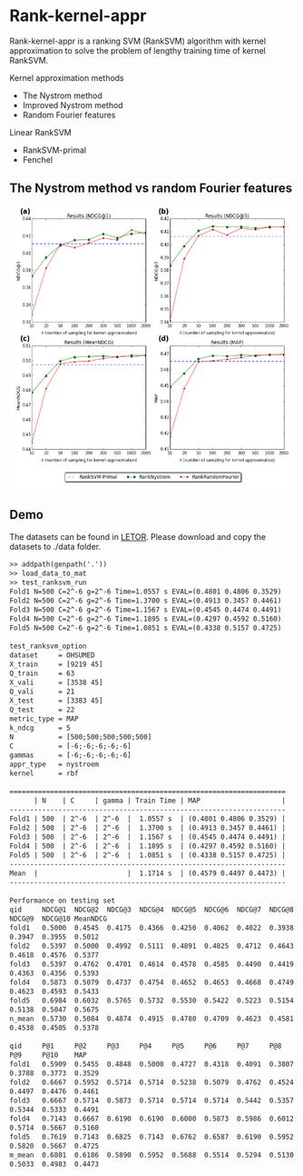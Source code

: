 Rank-kernel-appr
===========================

Rank-kernel-appr is a ranking SVM (RankSVM) algorithm with kernel approximation to solve the problem of lengthy training time of kernel RankSVM.

Kernel approximation methods
- The Nystrom method
- Improved Nystrom method
- Random Fourier features

Linear RankSVM
- RankSVM-primal
- Fenchel

## The Nystrom method vs random Fourier features

<img src="https://github.com/KaenChan/rank-kernel-appr/blob/master/test/ncomponets-map-all.png" height="500" width="600" >

## Demo

The datasets can be found in [LETOR](http://research.microsoft.com/en-us/um/beijing/projects/letor).
Please download and copy the datasets to ./data folder.


```
>> addpath(genpath('.'))
>> load_data_to_mat
>> test_ranksvm_run
Fold1 N=500 C=2^-6 g=2^-6 Time=1.0557 s EVAL=(0.4801 0.4806 0.3529)
Fold2 N=500 C=2^-6 g=2^-6 Time=1.3700 s EVAL=(0.4913 0.3457 0.4461)
Fold3 N=500 C=2^-6 g=2^-6 Time=1.1567 s EVAL=(0.4545 0.4474 0.4491)
Fold4 N=500 C=2^-6 g=2^-6 Time=1.1895 s EVAL=(0.4297 0.4592 0.5160)
Fold5 N=500 C=2^-6 g=2^-6 Time=1.0851 s EVAL=(0.4338 0.5157 0.4725)

test_ranksvm_option
dataset     = OHSUMED
X_train     = [9219 45]
Q_train     = 63
X_vali      = [3538 45]
Q_vali      = 21
X_test      = [3383 45]
Q_test      = 22
metric_type = MAP
k_ndcg      = 5
N           = [500;500;500;500;500]
C           = [-6;-6;-6;-6;-6]
gammas      = [-6;-6;-6;-6;-6]
appr_type   = nystroem
kernel      = rbf

====================================================================
      | N    | C     | gamma | Train Time | MAP                    |
--------------------------------------------------------------------
Fold1 | 500  | 2^-6  | 2^-6  |  1.0557 s  | (0.4801 0.4806 0.3529) |
Fold2 | 500  | 2^-6  | 2^-6  |  1.3700 s  | (0.4913 0.3457 0.4461) |
Fold3 | 500  | 2^-6  | 2^-6  |  1.1567 s  | (0.4545 0.4474 0.4491) |
Fold4 | 500  | 2^-6  | 2^-6  |  1.1895 s  | (0.4297 0.4592 0.5160) |
Fold5 | 500  | 2^-6  | 2^-6  |  1.0851 s  | (0.4338 0.5157 0.4725) |
--------------------------------------------------------------------
Mean  |                      |  1.1714 s  | (0.4579 0.4497 0.4473) |
--------------------------------------------------------------------
 
Performance on testing set
qid     NDCG@1  NDCG@2  NDCG@3  NDCG@4  NDCG@5  NDCG@6  NDCG@7  NDCG@8  NDCG@9  NDCG@10 MeanNDCG 
fold1   0.5000  0.4545  0.4175  0.4366  0.4250  0.4062  0.4022  0.3938  0.3947  0.3955  0.5012 
fold2   0.5397  0.5000  0.4992  0.5111  0.4891  0.4825  0.4712  0.4643  0.4618  0.4576  0.5377 
fold3   0.5397  0.4762  0.4701  0.4614  0.4578  0.4585  0.4490  0.4419  0.4363  0.4356  0.5393 
fold4   0.5873  0.5079  0.4737  0.4754  0.4652  0.4653  0.4668  0.4749  0.4623  0.4593  0.5433 
fold5   0.6984  0.6032  0.5765  0.5732  0.5530  0.5422  0.5223  0.5154  0.5138  0.5047  0.5675 
n_mean  0.5730  0.5084  0.4874  0.4915  0.4780  0.4709  0.4623  0.4581  0.4538  0.4505  0.5378 
 
qid     P@1     P@2     P@3     P@4     P@5     P@6     P@7     P@8     P@9     P@10    MAP 
fold1   0.5909  0.5455  0.4848  0.5000  0.4727  0.4318  0.4091  0.3807  0.3788  0.3773  0.3529 
fold2   0.6667  0.5952  0.5714  0.5714  0.5238  0.5079  0.4762  0.4524  0.4497  0.4476  0.4461 
fold3   0.6667  0.5714  0.5873  0.5714  0.5714  0.5714  0.5442  0.5357  0.5344  0.5333  0.4491 
fold4   0.7143  0.6667  0.6190  0.6190  0.6000  0.5873  0.5986  0.6012  0.5714  0.5667  0.5160 
fold5   0.7619  0.7143  0.6825  0.7143  0.6762  0.6587  0.6190  0.5952  0.5820  0.5667  0.4725 
m_mean  0.6801  0.6186  0.5890  0.5952  0.5688  0.5514  0.5294  0.5130  0.5033  0.4983  0.4473 
```
